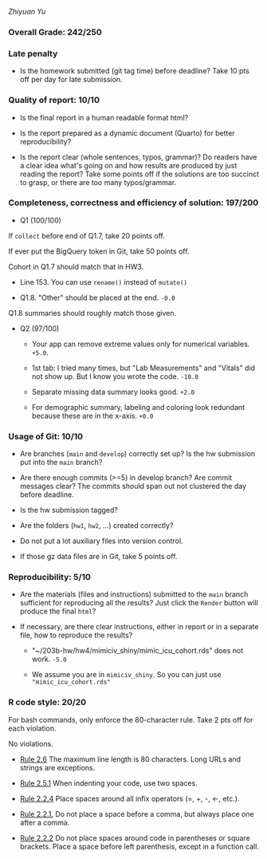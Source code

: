 *Zhiyuan Yu*

### Overall Grade: 242/250

### Late penalty

- Is the homework submitted (git tag time) before deadline? Take 10 pts off per day for late submission.  

### Quality of report: 10/10

-   Is the final report in a human readable format html? 

-   Is the report prepared as a dynamic document (Quarto) for better reproducibility?

-   Is the report clear (whole sentences, typos, grammar)? Do readers have a clear idea what's going on and how results are produced by just reading the report? Take some points off if the solutions are too succinct to grasp, or there are too many typos/grammar. 

### Completeness, correctness and efficiency of solution: 197/200

- Q1 (100/100)

If `collect` before end of Q1.7, take 20 points off.

If ever put the BigQuery token in Git, take 50 points off.

Cohort in Q1.7 should match that in HW3.

  - Line 153. You can use `rename()` instead of `mutate()`

  - Q1.8. "Other" should be placed at the end. `-0.0` 

Q1.8 summaries should roughly match those given.
  
- Q2 (97/100)

    -  Your app can remove extreme values only for numerical variables. `+5.0`. 

    -  1st tab: I tried many times, but "Lab Measurements" and "Vitals" did not show up. But I know you wrote the code. `-10.0`

    -  Separate missing data summary looks good. `+2.0`

    -  For demographic summary, labeling and coloring look redundant because these are in the x-axis. `+0.0`

### Usage of Git: 10/10

-   Are branches (`main` and `develop`) correctly set up? Is the hw submission put into the `main` branch?

-   Are there enough commits (>=5) in develop branch? Are commit messages clear? The commits should span out not clustered the day before deadline. 
          
-   Is the hw submission tagged? 

-   Are the folders (`hw1`, `hw2`, ...) created correctly? 
  
-   Do not put a lot auxiliary files into version control. 

-   If those gz data files are in Git, take 5 points off.

### Reproducibility: 5/10

-   Are the materials (files and instructions) submitted to the `main` branch sufficient for reproducing all the results? Just click the `Render` button will produce the final `html`? 

-   If necessary, are there clear instructions, either in report or in a separate file, how to reproduce the results?

    - "~/203b-hw/hw4/mimiciv_shiny/mimic_icu_cohort.rds" does not work. `-5.0`
    
    - We assume you are in `mimiciv_shiny`. So you can just use `"mimic_icu_cohort.rds"`

### R code style: 20/20

For bash commands, only enforce the 80-character rule. Take 2 pts off for each violation. 

No violations.

-   [Rule 2.6](https://style.tidyverse.org/syntax.html#long-function-calls) The maximum line length is 80 characters. Long URLs and strings are exceptions.  

-   [Rule 2.5.1](https://style.tidyverse.org/syntax.html#indenting) When indenting your code, use two spaces.  

-   [Rule 2.2.4](https://style.tidyverse.org/syntax.html#infix-operators) Place spaces around all infix operators (=, +, -, &lt;-, etc.).  

-   [Rule 2.2.1.](https://style.tidyverse.org/syntax.html#commas) Do not place a space before a comma, but always place one after a comma.  

-   [Rule 2.2.2](https://style.tidyverse.org/syntax.html#parentheses) Do not place spaces around code in parentheses or square brackets. Place a space before left parenthesis, except in a function call.
